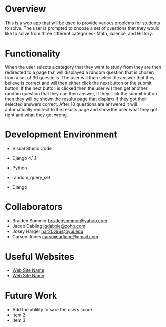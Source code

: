 # Overview

This is a web app that will be used to provide various problems for students to solve. The user is prompted to choose a set of questions that they would like to solve from three different categories- Math, Science, and History. 

# Functionality

When the user selects a category that they want to study from they are then redirected to a page that will displayed a random question that is chosen from a set of 30 questions. The user will then select the answer that they believe is correct and will then either click the next button or the submit button. If the next button is clicked then the user will then get another random question that they can then answer, if they click the submit button then they will be shown the results page that displays if they got their selected answers correct. After 10 questions are answered it will automatically redirect to the results page and show the user what they got right and what they got wrong. 

# Development Environment

* Visual Studio Code
* Django 4.1.1

* Python
* random_query_set
* Django

# Collaborators

* Braiden Sommer braidensommer@yahoo.com
* Jacob Dabling jgdabble@zoho.com
* Josey Harger har20096@byui.edu
* Carson Jones carsonearljone@gmail.com

# Useful Websites

* [Web Site Name](http://url.link.goes.here)
* [Web Site Name](http://url.link.goes.here)

# Future Work

* Add the ablility to save the users score 
* Item 2
* Item 3